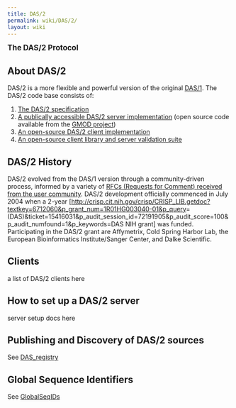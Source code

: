 ```yaml
---
title: DAS/2
permalink: wiki/DAS/2/
layout: wiki
---
```


<big>**The DAS/2 Protocol**</big>

About DAS/2
-----------

DAS/2 is a more flexible and powerful version of the original
[DAS/1](/wiki/DAS/1 "wikilink"). The DAS/2 code base consists of:

1.  [The DAS/2
    specification](http://biodas.org/documents/das2/das2_protocol.html)
2.  [A publically accessible DAS/2 server
    implementation](http://das.biopackages.net/das/genome) (open source
    code available from the [GMOD project](http://www.gmod.org/))
3.  [An open-source DAS/2 client
    implementation](http://genoviz.sourceforge.net)
4.  [An open-source client library and server validation
    suite](http://sourceforge.net/projects/dasypus)

DAS/2 History
-------------

DAS/2 evolved from the DAS/1 version through a community-driven process,
informed by a variety of [RFCs (Requests for Comment) received from the
user community](http://biodas.org/RFCs/index.html). DAS/2 development
officially commenced in July 2004 when a 2-year
\[<http://crisp.cit.nih.gov/crisp/CRISP_LIB.getdoc?textkey=6712060&p_grant_num=1R01HG003040-01&p_query>=(DAS)&ticket=15416031&p\_audit\_session\_id=72191905&p\_audit\_score=100&p\_audit\_numfound=1&p\_keywords=DAS
NIH grant\] was funded. Participating in the DAS/2 grant are Affymetrix,
Cold Spring Harbor Lab, the European Bioinformatics Institute/Sanger
Center, and Dalke Scientific.

Clients
-------

a list of DAS/2 clients here

How to set up a DAS/2 server
----------------------------

server setup docs here

Publishing and Discovery of DAS/2 sources
-----------------------------------------

See [DAS\_registry](/wiki/DAS_registry "wikilink")

Global Sequence Identifiers
---------------------------

See [GlobalSeqIDs](/wiki/GlobalSeqIDs "wikilink")
